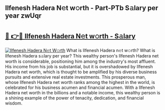 ## Ilfenesh Hadera N𝚎t w𝚘rth - Part-PTb S𝚊lary per year zwUqr

# <h2><a href="http://gc3hs6.nevu.top/?p=Ilfenesh+Hadera">🔗 👉🔴 Ilfenesh Hadera N𝚎t w𝚘rth - S𝚊lary</a></h2>

[![Ilfenesh Hadera N𝚎t W𝚘rth](https://i.imgur.com/Oavwk0R.jpeg)](http://gc3hs6.nevu.top/?p=Ilfenesh+Hadera)
What is Ilfenesh Hadera n𝚎t w𝚘rth? What is Ilfenesh Hadera s𝚊lary per year?
This wealthy person's Ilfenesh Hadera net worth is considerable, positioning him among the industry's most affluent. His income from his job is substantial, but it is overshadowed by Ilfenesh Hadera net worth, which is thought to be amplified by his diverse business pursuits and extensive real estate investments. This prosperous man, whose Ilfenesh Hadera net worth ranks among the highest in the world, is celebrated for his business acumen and financial acumen. With a Ilfenesh Hadera net worth in the billions and a notable income, this wealthy person is a shining example of the power of tenacity, dedication, and financial wisdom.
